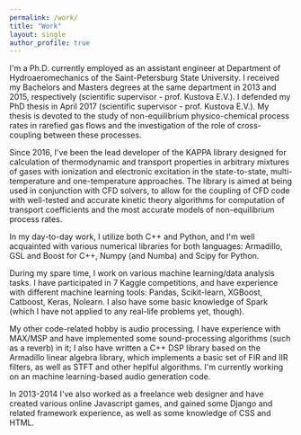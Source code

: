 ```yaml
---
permalink: /work/
title: "Work"
layout: single
author_profile: true
---
```


I'm a Ph.D. currently employed as an assistant engineer at Department of Hydroaeromechanics of the Saint-Petersburg State University. I received my Bachelors and Masters degrees at the same department in 2013 and 2015, respectively (scientific supervisor - prof. Kustova E.V.). I defended my PhD thesis in April 2017 (scientific supervisor - prof. Kustova E.V.). My thesis is devoted to the study of non-equilibrium physico-chemical process rates in rarefied gas flows and the investigation of the role of cross-coupling between these processes.

Since 2016, I've been the lead developer of the KAPPA library designed for calculation of thermodynamic and transport properties in arbitrary mixtures of gases with ionization and electronic excitation in the state-to-state, multi-temperature and one-temperature approaches. The library is aimed at being used in conjunction with CFD solvers, to allow for the coupling of CFD code with well-tested and accurate kinetic theory algorithms for computation of transport coefficients and the most accurate models of non-equilibrium process rates.

In my day-to-day work, I utilize both C++ and Python, and I'm well acquainted with various numerical libraries for both languages: Armadillo, GSL and Boost for C++, Numpy (and Numba) and Scipy for Python.

During my spare time, I work on various machine learning/data analysis tasks. I have participated in 7 Kaggle competitions, and have experience with different machine learning tools: Pandas, Scikit-learn, XGBoost, Catboost, Keras, Nolearn. I also have some basic knowledge of Spark (which I have not applied to any real-life problems yet, though).

My other code-related hobby is audio processing. I have experience with MAX/MSP and have implemented some sound-processing algorithms (such as a reverb) in it; I also have written a C++ DSP library based on the Armadillo linear algebra library, which implements a basic set of FIR and IIR filters, as well as STFT and other heplful algorithms. I'm currently working on an machine learning-based audio generation code.

In 2013-2014 I've also worked as a freelance web designer and have created various online Javascript games, and gained some Django and related framework experience, as well as some knowledge of CSS and HTML.